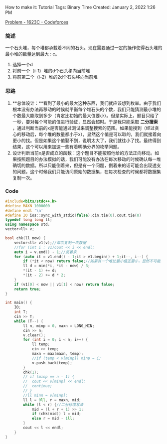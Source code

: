 How to make it: Tutorial
Tags: Binary
Time Created: January 2, 2022 1:26 PM

[Problem - 1623C - Codeforces](https://codeforces.com/problemset/problem/1623/C)

### 简述

一个石头堆，每个堆都承载着不同的石头。现在需要通过一定的操作使得石头堆的最小堆的数量达到最大 : c。

1. 选择一个d
2. 将前一个（i-1）堆的d个石头移向当前堆
3. 将前第二个（i-2）堆的2d个石头移向当前堆

### 思路

1. **总体设计：**看到了最小的最大这种东西，我们就应该想到枚举。由于我们根本没有办法再移动的时候就平衡每个堆石头的个数，我们只能猜测最小堆的个数最大能取到多少（肯定比初始的最大值要小）。但是实际上，题目只给了一秒，要对每个可能的值进行验证，显然会超时。于是我只能采取 **二分搜索** ，通过判断当前的x是否能通过测试来调整搜索的范围。如果能搜到（经过贪心的移动后，每个堆的数量都小于x），显然这个值是可以取的，我们就接着向更小的找。但是如果这个值娶不到，说明太大了，我们就往小了找。最终得到结果，这个可以用来加速一些有着明确分界的枚举问题。
2. 设计判断当前x是否成立的函数：这个题目不能按照他给的方法正向移动。如果按照题目的办法模拟的话，我们可能没有办法在每次移动的时候确认每一堆确切的数据。所以只能倒着来，但是有一个问题，倒着来的话可能会出现透支的问题，这个时候我们只能访问原始的数据集，在每次检查的时候都将数据集复制一次。

### Code

```cpp
#include<bits/stdc++.h>
#define MAXN 1000000
#define endl '\n'
#define IO ios::sync_with_stdio(false);cin.tie(0),cout.tie(0)
typedef long long ll;
using namespace std;
vector<ll> v;

bool chk(ll now) {
	vector<ll> v1(v);//每次复制一次数据
	//for (int i : v1)cout << i << endl;
	auto i = v.end() - 1;//反着来
	for (auto it = v1.end() - 1;it > v1.begin() + 1;it--, i--) {
		if (*it < now) return false;//如果有一个堆比最小值还要小，显然不可能
		ll d = min(*i, *it - now) / 3;
		*(it - 1) += d;
		*(it - 2) += d * 2;
	}
	if (v1[0] < now || v1[1] < now) return false;
	return true;
}

int main() {
	IO;
	int T;
	cin >> T;
	while (T--) {
		ll n, minp = 0, maxn = LONG_MIN;
		cin >> n;
		v.clear();
		for (int i = 0; i < n; i++) {
			ll temp;
			cin >> temp;
			maxn = max(maxn, temp);
			//if (temp < v[minp]) minp = i;
			v.push_back(temp);
		}
		chk(1);
		// if (minp == n - 1) {
		// 	cout << v[minp] << endl;
		// 	continue;
		// }
		//ll minn = v[minp];
		ll l = 0ll, r = maxn, mid;
		while (l < r) {//二分标准写法
			mid = (l + r + 1) >> 1;
			if (chk(mid)) l = mid;
			else r = mid - 1ll;
		}
		cout << l << endl;
	}
}
```